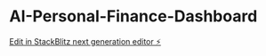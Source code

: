 # AI-Personal-Finance-Dashboard

[Edit in StackBlitz next generation editor ⚡️](https://stackblitz.com/~/github.com/jiteshsatija/AI-Personal-Finance-Dashboard)